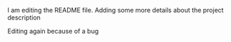I am editing the README file. Adding some more details about the project description

Editing again because of a bug
